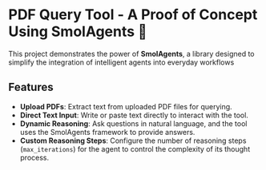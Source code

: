 # PDF Query Tool - A Proof of Concept Using SmolAgents 🚀

This project demonstrates the power of **SmolAgents**, a library designed to simplify the integration of intelligent agents into everyday workflows

## Features
- **Upload PDFs**: Extract text from uploaded PDF files for querying.
- **Direct Text Input**: Write or paste text directly to interact with the tool.
- **Dynamic Reasoning**: Ask questions in natural language, and the tool uses the SmolAgents framework to provide answers.
- **Custom Reasoning Steps**: Configure the number of reasoning steps (`max_iterations`) for the agent to control the complexity of its thought process.
